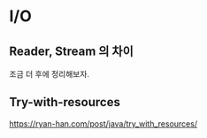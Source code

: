 # I/O 

## Reader, Stream 의 차이 
조금 더 후에 정리해보자.
    
## Try-with-resources  
https://ryan-han.com/post/java/try_with_resources/